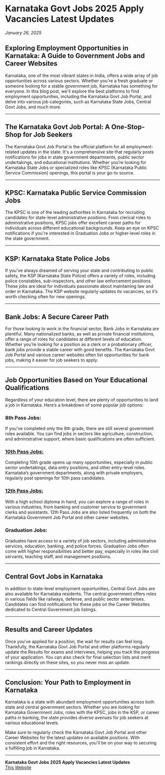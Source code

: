 # Karnataka Govt Jobs 2025 Apply Vacancies Latest Updates
*January 26, 2025*

## Exploring Employment Opportunities in Karnataka: A Guide to Government Jobs and Career Websites

Karnataka, one of the most vibrant states in India, offers a wide array of job opportunities across various sectors. Whether you're a fresh graduate or someone looking for a stable government job, Karnataka has something for everyone. In this blog post, we'll explore the best platforms to find employment opportunities, including the Karnataka Govt Job Portal, and delve into various job categories, such as Karnataka State Jobs, Central Govt Jobs, and much more.

---

## The Karnataka Govt Job Portal: A One-Stop-Shop for Job Seekers
The Karnataka Govt Job Portal is the official platform for all employment-related updates in the state. It's a comprehensive site that regularly posts notifications for jobs in state government departments, public sector undertakings, and educational institutions. Whether you’re looking for Karnataka State Jobs or specialized roles like KPSC (Karnataka Public Service Commission) openings, this portal is your go-to source.

---

## KPSC: Karnataka Public Service Commission Jobs
The KPSC is one of the leading authorities in Karnataka for recruiting candidates for state-level administrative positions. From clerical roles to administrative positions, KPSC jobs offer excellent career paths for individuals across different educational backgrounds. Keep an eye on KPSC notifications if you're interested in Graduation Jobs or higher-level roles in the state government.

---

## KSP: Karnataka State Police Jobs
If you've always dreamed of serving your state and contributing to public safety, the KSP (Karnataka State Police) offers a variety of roles, including police constables, sub-inspectors, and other law enforcement positions. These jobs are ideal for individuals passionate about maintaining law and order in Karnataka. The KSP website regularly updates its vacancies, so it’s worth checking often for new openings.

---

## Bank Jobs: A Secure Career Path
For those looking to work in the financial sector, Bank Jobs in Karnataka are plentiful. Many nationalized banks, as well as private financial institutions, offer a range of roles for candidates at different levels of education. Whether you’re looking for a position as a clerk or a probationary officer, bank jobs provide a stable career with good benefits. The Karnataka Govt Job Portal and various career websites often list opportunities for bank jobs, making it easier for job seekers to apply.

---

## Job Opportunities Based on Your Educational Qualifications
Regardless of your education level, there are plenty of opportunities to land a job in Karnataka. Here’s a breakdown of some popular job options:

### 8th Pass Jobs:
If you've completed only the 8th grade, there are still several government roles available. You can find jobs in sectors like agriculture, construction, and administrative support, where basic qualifications are often sufficient.

### [10th Pass Jobs:](https://karnatakacareers.net/category/sslc-10th-pass-posts/)
Completing 10th grade opens up many opportunities, especially in public sector undertakings, data entry positions, and other entry-level roles. Karnataka’s government departments, along with private employers, regularly post openings for 10th pass candidates.

### [12th Pass Jobs:](https://karnatakacareers.net/category/puc-12th-pass-posts/)
With a high school diploma in hand, you can explore a range of roles in various industries, from banking and customer service to government clerks and assistants. 12th Pass Jobs are also listed frequently on both the Karnataka Government Job Portal and other career websites.

### Graduation Jobs:
Graduates have access to a variety of job sectors, including administrative services, education, banking, and police forces. Graduation Jobs often come with higher responsibilities and better pay, especially in roles like civil servants, teaching staff, and management positions.

---

## Central Govt Jobs in Karnataka
In addition to state-level employment opportunities, Central Govt Jobs are also available for Karnataka residents. The central government offers roles in various fields like railways, defense, and public sector enterprises. Candidates can find notifications for these jobs on the Career Websites dedicated to Central Government job listings.

---

## Results and Career Updates
Once you've applied for a position, the wait for results can feel long. Thankfully, the Karnataka Govt Job Portal and other platforms regularly update the Results for exams and interviews, helping you track the progress of your application. You can also check for final selection lists and merit rankings directly on these sites, so you never miss an update.

---

## Conclusion: Your Path to Employment in Karnataka
Karnataka is a state with abundant employment opportunities across both state and central government sectors. Whether you are looking for Karnataka Government Jobs, roles with the KPSC, jobs in the KSP, or career paths in banking, the state provides diverse avenues for job seekers at various educational levels.

Make sure to regularly check the Karnataka Govt Job Portal and other Career Websites for the latest updates on available positions. With consistent effort and the right resources, you'll be on your way to securing a fulfilling job in Karnataka.

---

**Karnataka Govt Jobs 2025 Apply Vacancies Latest Updates**  
[This Website](https://karnatakacareers.net/)
